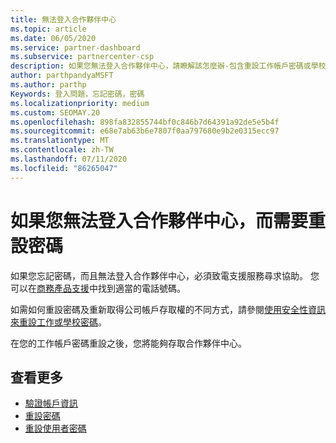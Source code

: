 ```yaml
---
title: 無法登入合作夥伴中心
ms.topic: article
ms.date: 06/05/2020
ms.service: partner-dashboard
ms.subservice: partnercenter-csp
description: 如果您無法登入合作夥伴中心，請瞭解該怎麼辦-包含重設工作帳戶密碼或學校帳戶密碼的資訊（如果您忘了）。
author: parthpandyaMSFT
ms.author: parthp
Keywords: 登入問題，忘記密碼，密碼
ms.localizationpriority: medium
ms.custom: SEOMAY.20
ms.openlocfilehash: 898fa832855744bf0c846b7d64391a92de5e5b4f
ms.sourcegitcommit: e68e7ab63b6e7807f0aa797680e9b2e0315ecc97
ms.translationtype: MT
ms.contentlocale: zh-TW
ms.lasthandoff: 07/11/2020
ms.locfileid: "86265047"
---
```

# <a name="if-you-cant-sign-into-partner-center-and-need-to-reset-your-password"></a>如果您無法登入合作夥伴中心，而需要重設密碼

如果您忘記密碼，而且無法登入合作夥伴中心，必須致電支援服務尋求協助。 您可以在[商務產品支援](https://docs.microsoft.com/microsoft-365/admin/contact-support-for-business-products?view=o365-worldwide&tabs=phone#ID0EAADAAA=Phone_support_)中找到適當的電話號碼。 

如需如何重設密碼及重新取得公司帳戶存取權的不同方式，請參閱[使用安全性資訊來重設工作或學校密碼](https://docs.microsoft.com/azure/active-directory/user-help/active-directory-passwords-update-your-own-password#how-to-change-your-password)。

在您的工作帳戶密碼重設之後，您將能夠存取合作夥伴中心。 

## <a name="see-more"></a>查看更多

- [驗證帳戶資訊](verification-responses.md)
- [重設密碼](reset-my-pasword.md)
- [重設使用者密碼](reset-a-user-password.md)

